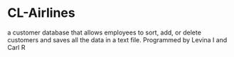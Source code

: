 # CL-Airlines
a customer database that allows employees to sort, add, or delete customers and saves all the data in a text file.
Programmed by Levina I and Carl R
